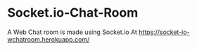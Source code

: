 # Socket.io-Chat-Room
A Web Chat room is made using Socket.io
At
https://socket-io-wchatroom.herokuapp.com/
